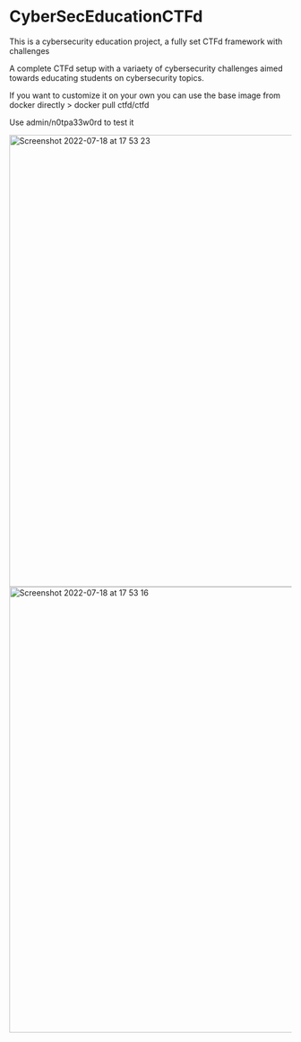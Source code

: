 # CyberSecEducationCTFd
This is a cybersecurity education project, a fully set CTFd framework with challenges

A complete CTFd setup with a variaety of cybersecurity challenges aimed towards educating students on cybersecurity topics.

If you want to customize it on your own you can use the base image from docker directly > docker pull ctfd/ctfd

Use admin/n0tpa33w0rd to test it 

<img width="805" alt="Screenshot 2022-07-18 at 17 53 23" src="https://user-images.githubusercontent.com/85787930/179539389-b6f8f1b6-7edf-4b0f-940b-d89023305135.png">

<img width="794" alt="Screenshot 2022-07-18 at 17 53 16" src="https://user-images.githubusercontent.com/85787930/179539410-8d018744-591d-49d9-a702-bc8f9f1e10f8.png">



